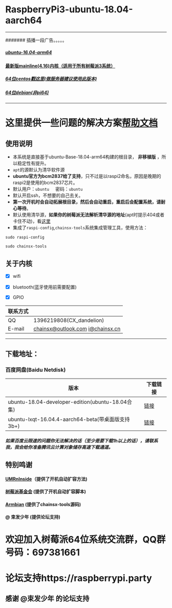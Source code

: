# RaspberryPi3-ubuntu-18.04-aarch64    
***************
####### 插播一段广告。。。。。
##### [ubuntu-16.04-arm64](https://github.com/chainsx/ubuntu64-rpi/tree/ubuntu-16.04.3-arm64)
#### [最新版mainline(4.16)内核（适用于所有树莓派3系统）](https://github.com/chainsx/firmware64-rpi)
##### [64位centos戳这里(做服务器建议使用此版本)](https://github.com/chainsx/centos64-rpi)
##### [64位debian(非pi64)](https://github.com/UMRnInside/RPi-arm64)
***************

# 这里提供一些问题的解决方案[帮助文档](https://github.com/chainsx/ubuntu64-rpi/wiki)

## 使用说明


* 本系统是直接基于ubuntu-Base-18.04-arm64构建的根目录， **非移植版** ，所以稳定性有提升。
* `apt`的源默认为清华软件源
* **ubuntu官方为bcm2837给了支持**，只不过是以raspi2命名，原因是晚期的raspi2是使用的bcm2837芯片。
* 默认用户：`ubuntu`      密码：`ubuntu`
* 默认开启ssh，不想要的自己去关。
* **第一次开机时会自动拓展根目录，然后会自动重启，重启后会配置系统，请耐心等待**。
* 默认使用清华源，**如果你的树莓派无法解析清华源的地址**(apt时提示404或者卡住不动)，看[这里](https://github.com/chainsx/ubuntu64-rpi/blob/ubuntu-16.04.3-arm64/Documentation/dns-setting.md)
* 集成了`raspi-config`,`chainsx-tools`系统集成管理工具，使用方法：
```
sudo raspi-config

sudo chainsx-tools
```

## 关于内核

- [X] wifi
- [X] bluetooth(蓝牙使用前需要配置)
- [X] GPIO


|  联系方式   |           |
|-----------|------------|
|QQ|1396219808(CX_dandelion)|
|E-mail|chainsx@outlook.com i@chainsx.cn|

**********************

## 下载地址：

### 百度网盘(Baidu Netdisk)

| 版本 | 下载链接 |
|--------|--------|
| ubuntu-18.04-developer-edition(ubuntu-18.04合集)  | [链接](https://github.com/chainsx/ubuntu64-rpi/blob/ubuntu-18.04-arm64/Documentation/bionic-release.md)|
| ubuntu-lxqt-16.04.4-aarch64-beta(带桌面版支持3b+) | [链接](https://github.com/chainsx/ubuntu64-rpi/blob/ubuntu-16.04.3-arm64/Documentation/about-desktop-version.md) |

##### 如果百度云限速的问题你无法解决的话（至少是要下载1h以上的话），请联系我，我会给你准备腾讯云计算对象储存高速下载通道。

## 特别鸣谢
#### [UMRnInside](https://github.com/UMRnInside)（提供了开机自动扩容方法)
#### [树莓派基金会](https://www.raspberrypi.org) (提供了开机自动扩容脚本)
#### [Armbian](https://armbian.com) (提供了chainsx-tools源码)
#### @ 束发少年 (提供论坛支持)
 
# 欢迎加入树莓派64位系统交流群，QQ群号码：697381661
# 论坛支持https://raspberrypi.party
## 感谢 @束发少年 的论坛支持
